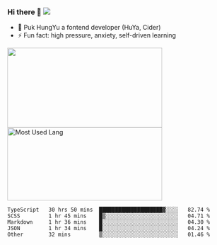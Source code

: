### Hi there 👋   ![](https://komarev.com/ghpvc/?username=trojan0523&color=ff69b4&label=PV+Since+2020-1-1)

 - 🔭 Puk HungYu a fontend developer (HuYa, Cider)
 - ⚡ Fun fact: high pressure, anxiety, self-driven learning 

 <img align="left" width="350px" height="180px" src="https://github-readme-stats.vercel.app/api?username=trojan0523&show_icons=true&icon_color=199861&count_private=true" />
 
 <img width="350px" height="165px" alt="Most Used Lang" src="https://github-readme-stats.vercel.app/api/top-langs/?username=trojan0523&layout=compact"/>
 

 <!--START_SECTION:waka-->

```text
TypeScript   30 hrs 50 mins  ████████████████████▓░░░░   82.74 %
SCSS         1 hr 45 mins    █▒░░░░░░░░░░░░░░░░░░░░░░░   04.71 %
Markdown     1 hr 36 mins    █░░░░░░░░░░░░░░░░░░░░░░░░   04.30 %
JSON         1 hr 34 mins    █░░░░░░░░░░░░░░░░░░░░░░░░   04.24 %
Other        32 mins         ▒░░░░░░░░░░░░░░░░░░░░░░░░   01.46 %
```

<!--END_SECTION:waka-->

 
<!--
**Trojan0523/Trojan0523** is a ✨ _special_ ✨ repository because its `README.md` (this file) appears on your GitHub profile.

Here are some ideas to get you started:

- 👯 looking to collaborate on where? i don`t know
- 🤔 I’m looking for help with ...
- 💬 Ask me about ...
- 📫 How to reach me: ...
- 😄 Pronouns: ...
- ⚡ Fun fact: ...
![](https://komarev.com/ghpvc/?username=trojan0523)
-->
